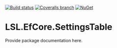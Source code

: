 [![Build status](https://img.shields.io/appveyor/ci/alunacjones/lsl-efcore-settingstable.svg)](https://ci.appveyor.com/project/alunacjones/lsl-efcore-settingstable)
[![Coveralls branch](https://img.shields.io/coverallsCoverage/github/alunacjones/LSL.EfCore.SettingsTable)](https://coveralls.io/github/alunacjones/LSL.EfCore.SettingsTable)
[![NuGet](https://img.shields.io/nuget/v/LSL.EfCore.SettingsTable.svg)](https://www.nuget.org/packages/LSL.EfCore.SettingsTable/)

# LSL.EfCore.SettingsTable

Provide package documentation here.
